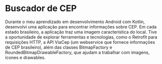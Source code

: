 <h1>Buscador de CEP</h1>

Durante o meu aprendizado em desenvolvimento Android com Kotlin, desenvolvi uma aplicação para encontrar informações sobre CEP. Em cada estado brasileiro, a aplicação traz uma imagem característica do local. Tive a oportunidade de explorar ferramentas e tecnologias, como o Retrofit para requisições HTTP, a API ViaCep (um webservice que fornece informações de CEP brasileiro), além das classes BitmapFactory e RoundedBitmapDrawableFactory, que ajudam a trabalhar com imagens, ícones e drawables.
